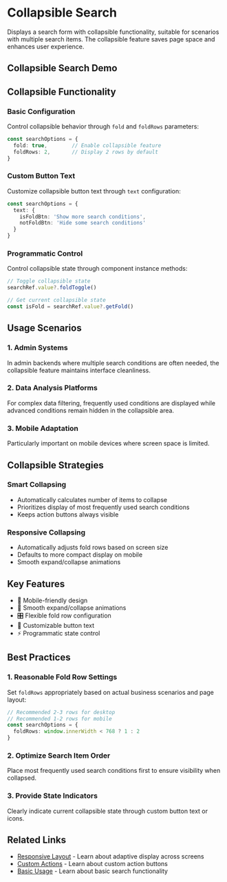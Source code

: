 # Collapsible Search

Displays a search form with collapsible functionality, suitable for scenarios with multiple search items. The collapsible feature saves page space and enhances user experience.

## Collapsible Search Demo

<DemoPreview dir="demos/ma-search/collapsible-search" />

## Collapsible Functionality

### Basic Configuration
Control collapsible behavior through `fold` and `foldRows` parameters:

```typescript
const searchOptions = {
  fold: true,        // Enable collapsible feature
  foldRows: 2,       // Display 2 rows by default
}
```

### Custom Button Text
Customize collapsible button text through `text` configuration:

```typescript
const searchOptions = {
  text: {
    isFoldBtn: 'Show more search conditions',
    notFoldBtn: 'Hide some search conditions'
  }
}
```

### Programmatic Control
Control collapsible state through component instance methods:

```typescript
// Toggle collapsible state
searchRef.value?.foldToggle()

// Get current collapsible state
const isFold = searchRef.value?.getFold()
```

## Usage Scenarios

### 1. Admin Systems
In admin backends where multiple search conditions are often needed, the collapsible feature maintains interface cleanliness.

### 2. Data Analysis Platforms
For complex data filtering, frequently used conditions are displayed while advanced conditions remain hidden in the collapsible area.

### 3. Mobile Adaptation
Particularly important on mobile devices where screen space is limited.

## Collapsible Strategies

### Smart Collapsing
- Automatically calculates number of items to collapse
- Prioritizes display of most frequently used search conditions
- Keeps action buttons always visible

### Responsive Collapsing
- Automatically adjusts fold rows based on screen size
- Defaults to more compact display on mobile
- Smooth expand/collapse animations

## Key Features

- 📱 Mobile-friendly design
- 🔄 Smooth expand/collapse animations
- 🎛 Flexible fold row configuration
- 📝 Customizable button text
- ⚡ Programmatic state control

## Best Practices

### 1. Reasonable Fold Row Settings
Set `foldRows` appropriately based on actual business scenarios and page layout:

```typescript
// Recommended 2-3 rows for desktop
// Recommended 1-2 rows for mobile
const searchOptions = {
  foldRows: window.innerWidth < 768 ? 1 : 2
}
```

### 2. Optimize Search Item Order
Place most frequently used search conditions first to ensure visibility when collapsed.

### 3. Provide State Indicators
Clearly indicate current collapsible state through custom button text or icons.

## Related Links

- [Responsive Layout](./responsive-layout) - Learn about adaptive display across screens
- [Custom Actions](./custom-actions) - Learn about custom action buttons
- [Basic Usage](./basic-usage) - Learn about basic search functionality